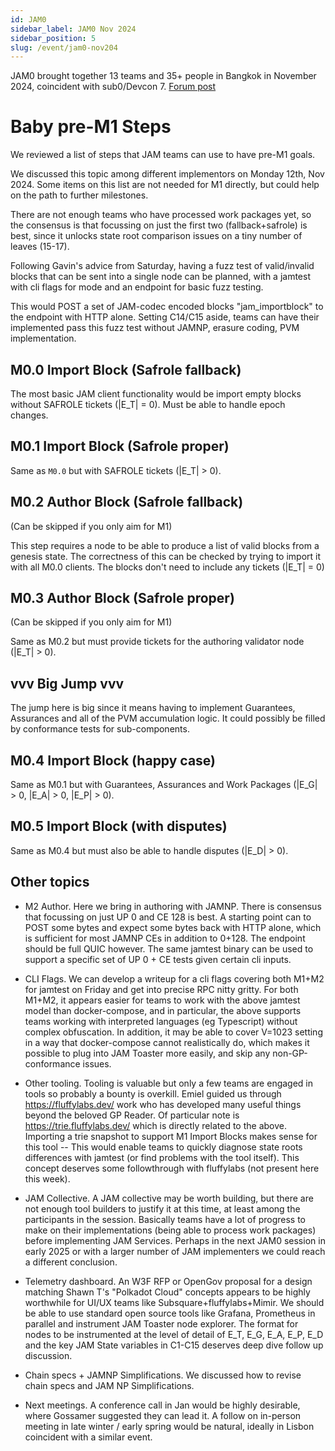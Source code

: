 ```yaml
---
id: JAM0
sidebar_label: JAM0 Nov 2024
sidebar_position: 5
slug: /event/jam0-nov204
---
```


JAM0 brought together 13 teams and 35+ people in Bangkok in November 2024, coincident with sub0/Devcon 7.  [Forum post](https://forum.polkadot.network/t/jam0-jam-implementers-meetup-sub0-devcon-7-bangkok-nov-11-nov-16-2024/10866)

# Baby pre-M1 Steps

We reviewed a list of steps that JAM teams can use to have pre-M1 goals.

We discussed this topic among different implementors on Monday 12th, Nov 2024. Some items on this list are not needed for M1 directly, but could help on the path to further milestones.

There are not enough teams who have processed work packages yet, so the consensus is that focussing on just the first two (fallback+safrole) is best, since it unlocks state root comparison issues on a tiny number of leaves (15-17).

Following Gavin's advice from Saturday, having a fuzz test of valid/invalid blocks that can be sent into a single node can be planned, with a jamtest with cli flags for mode and an endpoint for basic fuzz testing.

This would POST a set of JAM-codec encoded blocks "jam_importblock" to the endpoint with HTTP alone. Setting C14/C15 aside, teams can have their implemented pass this fuzz test without JAMNP, erasure coding, PVM  implementation.

## M0.0 Import Block (Safrole fallback)

The most basic JAM client functionality would be import empty blocks without SAFROLE tickets (|E_T| = 0). Must be able to handle epoch changes.

## M0.1 Import Block (Safrole proper)

Same as `M0.0` but with SAFROLE tickets (|E_T| > 0).

## M0.2 Author Block (Safrole fallback)

(Can be skipped if you only aim for M1)

This step requires a node to be able to produce a list of valid blocks from a genesis state. The correctness of this can be checked by trying to import it with all M0.0 clients. The blocks don't need to include any tickets (|E_T| = 0)

## M0.3 Author Block (Safrole proper)

(Can be skipped if you only aim for M1)

Same as M0.2 but must provide tickets for the authoring validator node (|E_T| > 0).

## vvv Big Jump vvv

The jump here is big since it means having to implement Guarantees, Assurances and all of the PVM accumulation logic. It could possibly be filled by conformance tests for sub-components.

## M0.4 Import Block (happy case)

Same as M0.1 but with Guarantees, Assurances and Work Packages (|E_G| > 0, |E_A| > 0, |E_P| > 0).

## M0.5 Import Block (with disputes)

Same as M0.4 but must also be able to handle disputes (|E_D| > 0).

## Other topics

* M2 Author.  Here we bring in authoring with JAMNP. There is consensus that focussing on just UP 0 and CE 128 is best. A starting point can to POST some bytes and expect some bytes back with HTTP alone, which is sufficient for most JAMNP CEs in addition to 0+128. The endpoint should be full QUIC however. The same jamtest binary can be used to support a specific set of UP 0 + CE tests given certain cli inputs.

* CLI Flags.  We can develop a writeup for a cli flags covering both M1+M2 for jamtest on Friday and get into precise RPC nitty gritty. For both M1+M2, it appears easier for teams to work with the above jamtest model than docker-compose, and in particular, the above supports teams working with interpreted languages (eg Typescript) without complex obfuscation. In addition, it may be able to cover V=1023 setting in a way that docker-compose cannot realistically do, which makes it possible to plug into JAM Toaster more easily, and skip any non-GP-conformance issues.

* Other tooling.  Tooling is valuable but only a few teams are engaged in tools so probably a bounty is overkill. Emiel guided us through https://fluffylabs.dev/ work who has developed many useful things beyond the beloved GP Reader. Of particular note is https://trie.fluffylabs.dev/ which is directly related to the above. Importing a trie snapshot to support M1 Import Blocks makes sense for this tool -- This would enable teams to quickly diagnose state roots differences with jamtest (or find problems with the tool itself). This concept deserves some followthrough with fluffylabs (not present here this week).

* JAM Collective.  A JAM collective may be worth building, but there are not enough tool builders to justify it at this time, at least among the participants in the session. Basically teams have a lot of progress to make on their implementations (being able to process work packages) before implementing JAM Services. Perhaps in the next JAM0 session in early 2025 or with a larger number of JAM implementers we could reach a different conclusion.

* Telemetry dashboard.  An W3F RFP or OpenGov proposal for a design matching Shawn T's "Polkadot Cloud" concepts appears to be highly worthwhile for UI/UX teams like Subsquare+fluffylabs+Mimir. We should be able to use standard open source tools like Grafana, Prometheus in parallel and instrument JAM Toaster node explorer.   The format for nodes to be instrumented at the level of detail of E_T, E_G, E_A, E_P, E_D and the key JAM State variables in C1-C15 deserves deep dive follow up discussion.

* Chain specs + JAMNP Simplifications.  We discussed how to revise chain specs and JAM NP Simplifications.

* Next meetings.  A conference call in Jan would be highly desirable, where Gossamer suggested they can lead it.  A follow on in-person meeting in late winter / early spring would be natural, ideally in Lisbon coincident with a similar event.
